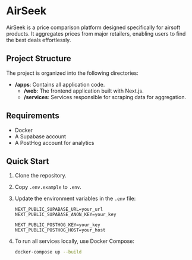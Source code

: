 # AirSeek

AirSeek is a price comparison platform designed specifically for airsoft products. It aggregates prices from major retailers, enabling users to find the best deals effortlessly.

## Project Structure

The project is organized into the following directories:

- **/apps**: Contains all application code.
  - **/web**: The frontend application built with Next.js.
  - **/services**: Services responsible for scraping data for aggregation.

## Requirements

- Docker
- A Supabase account
- A PostHog account for analytics

## Quick Start

1. Clone the repository.
2. Copy `.env.example` to `.env`.
3. Update the environment variables in the `.env` file:
    ```env
    NEXT_PUBLIC_SUPABASE_URL=your_url
    NEXT_PUBLIC_SUPABASE_ANON_KEY=your_key

    NEXT_PUBLIC_POSTHOG_KEY=your_key
    NEXT_PUBLIC_POSTHOG_HOST=your_host
    ```

4. To run all services locally, use Docker Compose:

   ```bash
   docker-compose up --build
   ```
